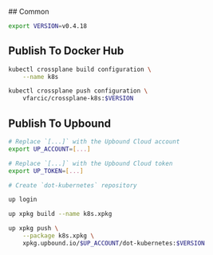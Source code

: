 ## Common

```bash
export VERSION=v0.4.18
```

## Publish To Docker Hub

```bash
kubectl crossplane build configuration \
    --name k8s

kubectl crossplane push configuration \
    vfarcic/crossplane-k8s:$VERSION
```

## Publish To Upbound

```bash
# Replace `[...]` with the Upbound Cloud account
export UP_ACCOUNT=[...]

# Replace `[...]` with the Upbound Cloud token
export UP_TOKEN=[...]

# Create `dot-kubernetes` repository

up login

up xpkg build --name k8s.xpkg

up xpkg push \
    --package k8s.xpkg \
    xpkg.upbound.io/$UP_ACCOUNT/dot-kubernetes:$VERSION
```